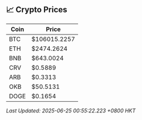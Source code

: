 ## 📈 Crypto Prices

| Coin | Price |
| ---- | ----- |
| BTC | $106015.2257 |
| ETH | $2474.2624 |
| BNB | $643.0024 |
| CRV | $0.5889 |
| ARB | $0.3313 |
| OKB | $50.5131 |
| DOGE | $0.1654 |

_Last Updated: 2025-06-25 00:55:22.223 +0800 HKT_